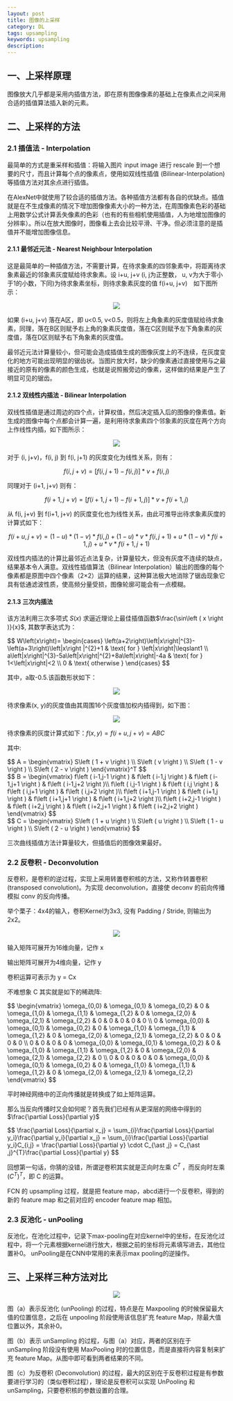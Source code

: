 ```yaml
---
layout: post
title: 图像的上采样
category: DL
tags: upsampling
keywords: upsampling
description:
---
```


## 一、上采样原理

图像放大几乎都是采用内插值方法，即在原有图像像素的基础上在像素点之间采用合适的插值算法插入新的元素。

## 二、上采样的方法

### 2.1 插值法 - Interpolation

最简单的方式是重采样和插值：将输入图片 input image 进行 rescale 到一个想要的尺寸，而且计算每个点的像素点，使用如双线性插值 (Bilinear-Interpolation) 等插值方法对其余点进行插值。

在AlexNet中就使用了较合适的插值方法。各种插值方法都有各自的优缺点。插值就是在不生成像素的情况下增加图像像素大小的一种方法，在周围像素色彩的基础上用数学公式计算丢失像素的色彩（也有的有些相机使用插值，人为地增加图像的分辨率）。所以在放大图像时，图像看上去会比较平滑、干净。但必须注意的是插值并不能增加图像信息。


#### 2.1.1  最邻近元法 - Nearest Neighbour Interpolation

这是最简单的一种插值方法，不需要计算，在待求象素的四邻象素中，将距离待求象素最近的邻象素灰度赋给待求象素。设 i+u, j+v (i, j为正整数， u, v为大于零小于1的小数，下同)为待求象素坐标，则待求象素灰度的值 f(i+u, j+v)　如下图所示：

<center>

<img src="https://raw.githubusercontent.com/chiemon/chiemon.github.io/master/img/Deep-Learning/1.png">

</center>

如果 (i+u, j+v) 落在A区，即 u<0.5, v<0.5，则将左上角象素的灰度值赋给待求象素，同理，落在B区则赋予右上角的象素灰度值，落在C区则赋予左下角象素的灰度值，落在D区则赋予右下角象素的灰度值。

最邻近元法计算量较小，但可能会造成插值生成的图像灰度上的不连续，在灰度变化的地方可能出现明显的锯齿状。当图片放大时，缺少的像素通过直接使用与之最接近的原有的像素的颜色生成，也就是说照搬旁边的像素，这样做的结果是产生了明显可见的锯齿。

#### 2.1.2 双线性内插法 - Bilinear Interpolation

双线性插值是通过周边的四个点，计算权值，然后决定插入后的图像的像素值。新生成的图像中每个点都会计算一遍，是利用待求象素四个邻象素的灰度在两个方向上作线性内插，如下图所示：

<center>

<img src="https://raw.githubusercontent.com/chiemon/chiemon.github.io/master/img/Deep-Learning/2.png">

</center>

对于 (i, j+v)，f(i, j) 到 f(i, j+1) 的灰度变化为线性关系，则有：

$$f\left(i, j+v\right) = \left[ f\left(i, j+1\right) - f\left(i, j\right) \right] * v + f\left(i, j\right)$$

同理对于 (i+1, j+v) 则有：

$$f\left(i+1, j+v\right) = \left[ f\left(i+1, j+1\right) - f\left(i+1, j\right) \right] * v + f\left(i+1, j\right)$$

从 f(i, j+v) 到 f(i+1, j+v) 的灰度变化也为线性关系，由此可推导出待求象素灰度的计算式如下：

$$f\left(i+u, j+v\right)=\left(1-u\right)*\left(1-v\right)*f\left(i, j\right)+\left(1-u\right)*v*f\left(i, j+1\right)+u*\left(1-v\right)*f\left(i+1, j\right)+u*v*f\left(i+1, j+1\right)$$

双线性内插法的计算比最邻近点法复杂，计算量较大，但没有灰度不连续的缺点，结果基本令人满意。双线性插值算法（Bilinear Interpolation）输出的图像的每个像素都是原图中四个像素（2×2）运算的结果，这种算法极大地消除了锯齿现象它具有低通滤波性质，使高频分量受损，图像轮廓可能会有一点模糊。

#### 2.1.3 三次内插法

该方法利用三次多项式 $S\left ( x \right )$ 求逼近理论上最佳插值函数$\frac{\sin\left ( x \right )}{x}$, 其数学表达式为：

<div>
$$
W\left(x\right)=
\begin{cases}
 \left(a+2\right)\left|x\right|^{3}-\left(a+3\right)\left|x\right |^{2}+1 & \text{ for } \left|x\right|\leqslant1 \\
 a\left|x\right|^{3}-5a\left|x\right|^{2}+8a\left|x\right|-4a & \text{ for } 1<\left|x\right|<2 \\
 0 & \text{ otherwise }
\end{cases}
$$
</div>

其中，a取-0.5.该函数形状如下：

<center>

<img src="https://raw.githubusercontent.com/chiemon/chiemon.github.io/master/img/Deep-Learning/3.png">

</center>

待求像素(x, y)的灰度值由其周围16个灰度值加权内插得到，如下图：

<center>

<img src="https://raw.githubusercontent.com/chiemon/chiemon.github.io/master/img/Deep-Learning/4.png">

</center>

待求像素的灰度计算式如下：$f\left(x,y\right) = f\left(i+u,j+v\right)=ABC$

其中:

<div>
$$
A = \begin{vmatrix}
S\left ( 1 + v \right ) \\
S\left ( v \right ) \\
S\left ( 1 - v \right ) \\
S\left ( 2 - v \right )
\end{vmatrix}^T
$$
</div>

<div>
$$
B = \begin{vmatrix}
f\left ( i-1,j-1 \right ) & f\left ( i-1,j \right ) & f\left ( i-1,j+1 \right ) & f\left ( i-1,j+2 \right )\\
f\left ( i,j-1 \right ) & f\left ( i,j \right ) & f\left ( i,j+1 \right ) & f\left ( i,j+2 \right )\\
f\left ( i+1,j-1 \right ) & f\left ( i+1,j \right ) & f\left ( i+1,j+1 \right ) & f\left ( i+1,j+2 \right )\\
f\left ( i+2,j-1 \right ) & f\left ( i+2,j \right ) & f\left ( i+2,j+1 \right ) & f\left ( i+2,j+2 \right )
\end{vmatrix}
$$
</div>

<div>
$$
C = \begin{vmatrix}
S\left ( 1 + u \right ) \\
S\left ( u \right ) \\
S\left ( 1 - u \right ) \\
S\left ( 2 - u \right )
\end{vmatrix}
$$
</div>

三次曲线插值方法计算量较大，但插值后的图像效果最好。

### 2.2 反卷积 - Deconvolution

反卷积，是卷积的逆过程，实现上采用转置卷积核的方法，又称作转置卷积 (transposed convolution)。为实现 deconvolution，直接使 deconv 的前向传播模拟 conv 的反向传播。

举个栗子：4x4的输入，卷积Kernel为3x3, 没有 Padding / Stride, 则输出为2x2。

<center>

<img src="https://raw.githubusercontent.com/chiemon/chiemon.github.io/master/img/Deep-Learning/5.png">

</center>

输入矩阵可展开为16维向量，记作 x

输出矩阵可展开为4维向量，记作 y

卷积运算可表示为 y = Cx

不难想象 C 其实就是如下的稀疏阵:

<div>
$$
\begin{vmatrix}
\omega_{0,0} & \omega_{0,1} & \omega_{0,2} & 0 & \omega_{1,0} & \omega_{1,1} & \omega_{1,2} & 0 & \omega_{2,0} & \omega_{2,1} & \omega_{2,2} & 0 & 0 & 0 & 0 & 0 \\
0 & \omega_{0,0} & \omega_{0,1} & \omega_{0,2} & 0 & \omega_{1,0} & \omega_{1,1} & \omega_{1,2} & 0 & \omega_{2,0} & \omega_{2,1} & \omega_{2,2} & 0 & 0 & 0 & 0 \\
0 & 0 & 0 & 0 & \omega_{0,0} & \omega_{0,1} & \omega_{0,2} & 0 & \omega_{1,0} & \omega_{1,1} & \omega_{1,2} & 0 & \omega_{2,0} & \omega_{2,1} & \omega_{2,2} & 0 \\
0 & 0 & 0 & 0 & 0 & \omega_{0,0} & \omega_{0,1} & \omega_{0,2} & 0 & \omega_{1,0} & \omega_{1,1} & \omega_{1,2} & 0 & \omega_{2,0} & \omega_{2,1} & \omega_{2,2}
\end{vmatrix}
$$
</div>

平时神经网络中的正向传播就是转换成了如上矩阵运算。

那么当反向传播时又会如何呢？首先我们已经有从更深层的网络中得到的$\frac{\partial Loss}{\partial y}$

<div>
$$
\frac{\partial Loss}{\partial x_j} = \sum_{i}\frac{\partial Loss}{\partial y_i}\frac{\partial y_i}{\partial x_j} = \sum_{i}\frac{\partial Loss}{\partial y_i}C_{i,j} = \frac{\partial Loss}{\partial y} \cdot C_{\ast ,j} = C_{\ast ,j}^{T}\frac{\partial Loss}{\partial y}
$$
</div>

回想第一句话，你猜的没错，所谓逆卷积其实就是正向时左乘 $C^{T}$ ，而反向时左乘 $\left(C^{T}\right)^{T}$，即 C 的运算。

FCN 的 upsampling 过程，就是把 feature map，abcd进行一个反卷积，得到的新的 feature map 和之前对应的 encoder feature map 相加。

### 2.3 反池化 - unPooling

反池化，在池化过程中，记录下max-pooling在对应kernel中的坐标，在反池化过程中，将一个元素根据kernel进行放大，根据之前的坐标将元素填写进去，其他位置补0。 unPooling是在CNN中常用的来表示max pooling的逆操作。

## 三、上采样三种方法对比

<center>

<img src="https://raw.githubusercontent.com/chiemon/chiemon.github.io/master/img/Deep-Learning/6.png">

</center>

图（a）表示反池化 (unPooling) 的过程，特点是在 Maxpooling 的时候保留最大值的位置信息，之后在 unpooling 阶段使用该信息扩充 feature Map，除最大值位置以外，其余补0。

图（b）表示 unSampling 的过程，与图（a）对应，两者的区别在于 unSampling 阶段没有使用 MaxPooling 时的位置信息，而是直接将内容复制来扩充 feature Map。从图中即可看到两者结果的不同。

图（c）为反卷积 (Deconvolution) 的过程，最大的区别在于反卷积过程是有参数要进行学习的（类似卷积过程），理论是反卷积可以实现 UnPooling 和 unSampling，只要卷积核的参数设置的合理。
